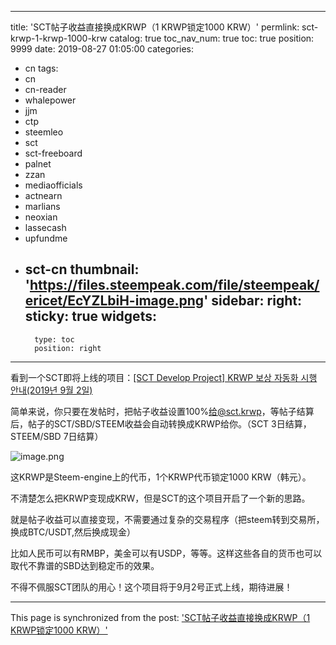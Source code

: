 
---
title: 'SCT帖子收益直接换成KRWP（1 KRWP锁定1000 KRW）'
permlink: sct-krwp-1-krwp-1000-krw
catalog: true
toc_nav_num: true
toc: true
position: 9999
date: 2019-08-27 01:05:00
categories:
- cn
tags:
- cn
- cn-reader
- whalepower
- jjm
- ctp
- steemleo
- sct
- sct-freeboard
- palnet
- zzan
- mediaofficials
- actnearn
- marlians
- neoxian
- lassecash
- upfundme
- sct-cn
thumbnail: 'https://files.steempeak.com/file/steempeak/ericet/EcYZLbiH-image.png'
sidebar:
    right:
        sticky: true
widgets:
    -
        type: toc
        position: right
---


看到一个SCT即将上线的项目：[[SCT Develop Project] KRWP 보상 자동화 시행 안내(2019년 9월 2일)](https://www.steemcn.org/sct/@sct.kwn/sct-develop-project-krwp-2019-9-2)

简单来说，你只要在发帖时，把帖子收益设置100%给@sct.krwp，等帖子结算后，帖子的SCT/SBD/STEEM收益会自动转换成KRWP给你。（SCT 3日结算，STEEM/SBD 7日结算）

![image.png](https://files.steempeak.com/file/steempeak/ericet/EcYZLbiH-image.png)

这KRWP是Steem-engine上的代币，1个KRWP代币锁定1000 KRW（韩元）。

不清楚怎么把KRWP变现成KRW，但是SCT的这个项目开启了一个新的思路。

就是帖子收益可以直接变现，不需要通过复杂的交易程序（把steem转到交易所，换成BTC/USDT,然后换成现金）

比如人民币可以有RMBP，美金可以有USDP，等等。这样这些各自的货币也可以取代不靠谱的SBD达到稳定币的效果。

不得不佩服SCT团队的用心！这个项目将于9月2号正式上线，期待进展！

- - -

This page is synchronized from the post: ['SCT帖子收益直接换成KRWP（1 KRWP锁定1000 KRW）'](https://steemit.com/@ericet/sct-krwp-1-krwp-1000-krw)
